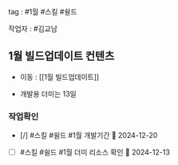 
tag : #1월 #스킬  #쉴드 

작업자 : #김교남  

## 1월 빌드업데이트 컨텐츠
- 이동 : [[1월 빌드업데이트]]



-  개발용 더미는 13일

### 작업확인
- [/]   #스킬  #쉴드  #1월  개발기간 📅 2024-12-20
- [ ]   #스킬  #쉴드  #1월  더미 리소스 확인 📅 2024-12-13

